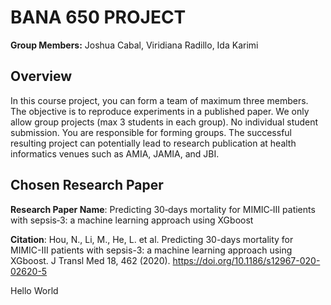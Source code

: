 # BANA 650 PROJECT

**Group Members:** Joshua Cabal, Viridiana Radillo, Ida Karimi

## Overview
In this course project, you can form a team of maximum three members. The objective is to reproduce experiments in a published paper. We only allow group projects (max 3 students in each group). No individual student submission. You are responsible for forming groups. The successful resulting project can potentially lead to research publication at health informatics venues such as AMIA, JAMIA, and JBI.

## Chosen Research Paper
**Research Paper Name**: Predicting 30‑days mortality for MIMIC‑III patients with sepsis‑3: a machine learning
approach using XGboost


**Citation**: Hou, N., Li, M., He, L. et al. Predicting 30-days mortality for MIMIC-III patients with sepsis-3: a machine learning approach using XGboost. J Transl Med 18, 462 (2020). https://doi.org/10.1186/s12967-020-02620-5

Hello World

